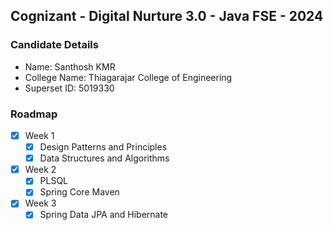 ## Cognizant - Digital Nurture 3.0 - Java FSE - 2024

### Candidate Details

- Name: Santhosh KMR
- College Name: Thiagarajar College of Engineering
- Superset ID: 5019330

### Roadmap

- [x] Week 1
  - [x] Design Patterns and Principles
  - [x] Data Structures and Algorithms

- [x] Week 2
  - [x] PLSQL
  - [x] Spring Core Maven

- [x] Week 3
  - [x] Spring Data JPA and Hibernate
